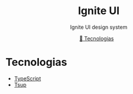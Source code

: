 <h1 align="center">
   Ignite UI
</h1>

<p align="center">
  Ignite UI design system
 </p>

 <p align="center">
  <a href="#tecnologias">🚀 Tecnologias</a>&nbsp;&nbsp;&nbsp;
</p>

# Tecnologias
- [TypeScript](https://github.com/microsoft/TypeScript)
- [Tsup](https://tsup.egoist.dev/)